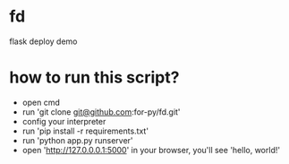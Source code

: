 # fd
flask deploy demo
# how to run this script?
- open cmd
- run 'git clone git@github.com:for-py/fd.git'
- config your interpreter
- run 'pip install -r requirements.txt'
- run 'python app.py runserver'
- open 'http://127.0.0.0.1:5000' in your browser, you'll see 'hello, world!'
